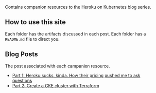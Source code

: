 Contains companion resources to the Heroku on Kubernetes blog series.

## How to use this site

Each folder has the artifacts discussed in each post. Each folder has a `README.md` file to direct you.

## Blog Posts

The post associated with each campanion resource.

- [Part 1: Heroku sucks, kinda. How their pricing pushed me to ask questions](https://www.stevennatera.com/heroku-sucks-kinda-how-their-pricing-pushed-me-to-ask-questions/)
- [Part 2: Create a GKE cluster with Terraform](https://stevennatera.com/heroku-on-kubernetes-part-2-create-a-gke-cluster-with-terraform)
